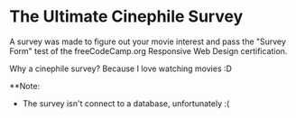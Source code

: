 # The Ultimate Cinephile Survey

A survey was made to figure out your movie interest and pass the "Survey Form" test of the freeCodeCamp.org Responsive Web Design certification.

Why a cinephile survey? Because I love watching movies :D

**Note:
- The survey isn't connect to a database, unfortunately :(
